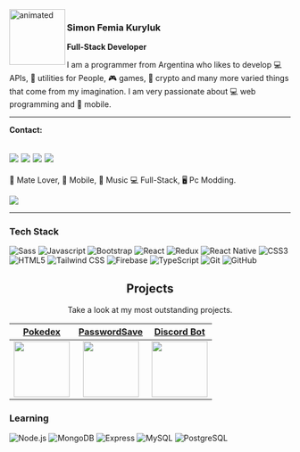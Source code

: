 <img align="left" src="https://media4.giphy.com/media/KzF5RL2nH3zKCJV1wR/giphy.gif?cid=790b7611f0807735047063f4c585d1adebf401f22ce9e975&rid=giphy.gif&ct=s" alt="animated" width="100px" />

### Simon Femia Kuryluk
**Full-Stack Developer**

I am a programmer from Argentina who likes to develop 💻 APIs, 💜 utilities for People, 🎮 games, 💸 crypto and many more varied things that come from my imagination.
I am very passionate about 💻​ web programming and 📱​ mobile.

---
**Contact:**

<a href="https://twitter.com/SifekTft"><img src="https://img.shields.io/twitter/url?style=social&url=https%3A%2F%2Ftwitter.com%2FSifekTft"/></a>
<a href="https://www.linkedin.com/in/simon-femia-kuryluk/"><img src="https://img.shields.io/badge/LinkedIn-575757?logo=linkedin&logoColor=fff&style=flat-square#485A62"/></a>
<a href="https://kuryluk-web.vercel.app/"><img src="https://img.shields.io/badge/Portafolio-575757?logo=azurepipelines&logoColor=fff&style=flat-square#485A62"/></a>
<a href="simonfk2000@gmail.com"><img src="https://img.shields.io/badge/Gmail-575757?logo=gmail&logoColor=fff&style=flat-square#485A62"/></a>
---
🧉 Mate Lover, 📱 Mobile, 🎵 Music
💻 Full-Stack, 🖥️ Pc Modding.

![](https://komarev.com/ghpvc/?username=KurylukDev&color=green)

-----
### Tech Stack
![Sass](https://img.shields.io/badge/Sass-575757?logo=sass&logoColor=fff&style=flat-square#485A62)
![Javascript](https://img.shields.io/badge/Javascript-575757?logo=javascript&logoColor=fff&style=flat-square#F6E05E)
![Bootstrap](https://img.shields.io/badge/Bootstrap-575757?logo=bootstrap&logoColor=fff&style=flat-square#956f2e0)
![React](https://img.shields.io/badge/React-575757?logo=react&logoColor=fff&style=flat-square#956f2e0)
![Redux](https://img.shields.io/badge/Redux-575757?logo=redux&logoColor=fff&style=flat-square#956f2e0)
![React Native](https://img.shields.io/badge/ReactNative-575757?logo=react&logoColor=fff&style=flat-square#956f2e0)
![CSS3](https://img.shields.io/badge/CSS3-575757?logo=css3&logoColor=fff&style=flat-square#956f2e0)
![HTML5](https://img.shields.io/badge/HTML5-575757?logo=html5&logoColor=fff&style=flat-square#956f2e0)
![Tailwind CSS](https://img.shields.io/badge/Tailwind-575757?logo=tailwindcss&logoColor=fff&style=flat-square#956f2e0)
![Firebase](https://img.shields.io/badge/Firebase-575757?logo=firebase&logoColor=fff&style=flat-square#956f2e0)
![TypeScript](https://img.shields.io/badge/TypeScript-575757?logo=typescript&logoColor=fff&style=flat-square#956f2e0)
![Git](https://img.shields.io/badge/Git-575757?logo=git&logoColor=fff&style=flat-square#956f2e0)
![GitHub](https://img.shields.io/badge/GitHub-575757?logo=github&logoColor=fff&style=flat-square#956f2e0)
<div align="center">
<h2 align="center">Projects</h2>
<p align="center">Take a look at my most outstanding projects.</p>
  
| <a href="" target="_blank">**Pokedex**</a> | <a href="" target="_blank">**PasswordSave**</a> | <a href="" target="_blank">**Discord Bot**</a> |
| :---: | :---: | :---: |
<img align='center' src='https://files.cults3d.com/uploaders/19933232/illustration-file/58d154fb-ebc1-4f8b-bd76-a53f7c5c1ef5/2022_01_17_00_12_48_Pokéball_normal.pdf_et_1_page_supplémentaire_Personnel_Microsoft_Edge.png' width="100px"  height='100px'> | <img align='center' width="100px" src='https://images.ctfassets.net/lzny33ho1g45/password-security-p-img/72f3ab78724796a0990219ee8ed495c7/file.png?w=1520&fm=jpg&q=30&fit=thumb&h=760' height='100px'>  | <img align='center' src='https://www.ecured.cu/images/f/f5/Bot.jpg' width="100px" height='100px'>
</div>

### Learning
![Node.js](https://img.shields.io/badge/Node.js-575757?logo=nodedotjs&logoColor=fff&style=flat-square#956f2e0)
![MongoDB](https://img.shields.io/badge/MongoDB-575757?logo=mongodb&logoColor=fff&style=flat-square#956f2e0) 
![Express](https://img.shields.io/badge/Express-575757?logo=express&logoColor=fff&style=flat-square#956f2e0)
![MySQL](https://img.shields.io/badge/MySQL-575757?logo=mysql&logoColor=fff&style=flat-square#956f2e0)
![PostgreSQL](https://img.shields.io/badge/PostgreSQL-575757?logo=postgresql&logoColor=fff&style=flat-square#956f2e0)


